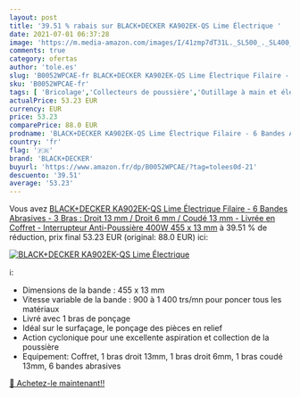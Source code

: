 ```yaml
---
layout: post
title: '39.51 % rabais sur BLACK+DECKER KA902EK-QS Lime Électrique '
date: 2021-07-01 06:37:28
image: 'https://m.media-amazon.com/images/I/41zmp7dT31L._SL500_._SL400_.jpg'
comments: true
category: ofertas
author: 'tole.es'
slug: 'B0052WPCAE-fr BLACK+DECKER KA902EK-QS Lime Électrique Filaire - 6 Bandes...'
sku: 'B0052WPCAE-fr'
tags: [ 'Bricolage','Collecteurs de poussière','Outillage à main et électroportatif','Outillage électroportatif','black+decker', ]
actualPrice: 53.23 EUR
currency: EUR
price: 53.23
comparePrice: 88.0 EUR
prodname: 'BLACK+DECKER KA902EK-QS Lime Électrique Filaire - 6 Bandes Abrasives - 3 Bras : Droit 13 mm / Droit 6 mm / Coudé 13 mm - Livrée en Coffret - Interrupteur Anti-Poussière 400W  455 x 13 mm'
country: 'fr'
flag: '🇫🇷'
brand: 'BLACK+DECKER'
buyurl: 'https://www.amazon.fr/dp/B0052WPCAE/?tag=tolees0d-21'
descuento: '39.51'
average: '53.23'
---
```


Vous avez [BLACK+DECKER KA902EK-QS Lime Électrique Filaire - 6 Bandes Abrasives - 3 Bras : Droit 13 mm / Droit 6 mm / Coudé 13 mm - Livrée en Coffret - Interrupteur Anti-Poussière 400W  455 x 13 mm](https://www.amazon.fr/dp/B0052WPCAE/?tag=tolees0d-21)  à  39.51 % de réduction, prix final  53.23 EUR (original: 88.0 EUR) ici:

[![BLACK+DECKER KA902EK-QS Lime Électrique ](https://m.media-amazon.com/images/I/41zmp7dT31L._SL500_._SL400_.jpg)](https://www.amazon.fr/dp/B0052WPCAE/?tag=tolees0d-21)

ℹ️:

- Dimensions de la bande : 455 x 13 mm
- Vitesse variable de la bande : 900 à 1 400 trs/mn pour poncer tous les matériaux
- Livré avec 1 bras de ponçage
- Idéal sur le surfaçage, le ponçage des pièces en relief
- Action cyclonique pour une excellente aspiration et collection de la poussière
- Equipement: Coffret, 1 bras droit 13mm, 1 bras droit 6mm, 1 bras coudé 13mm, 6 bandes abrasives

[🛒 Achetez-le maintenant!!](https://www.amazon.fr/dp/B0052WPCAE/?tag=tolees0d-21)
